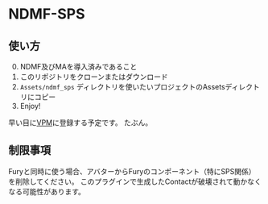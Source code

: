 # NDMF-SPS

## 使い方
0. NDMF及びMAを導入済みであること
1. このリポジトリをクローンまたはダウンロード
2. `Assets/ndmf_sps` ディレクトリを使いたいプロジェクトのAssetsディレクトリにコピー
3. Enjoy!

早い目に[VPM](https://meronmks.github.io/vpm-repos/)に登録する予定です。
たぶん。

## 制限事項
Furyと同時に使う場合、アバターからFuryのコンポーネント（特にSPS関係）を削除してください。
このプラグインで生成したContactが破壊されて動かなくなる可能性があります。